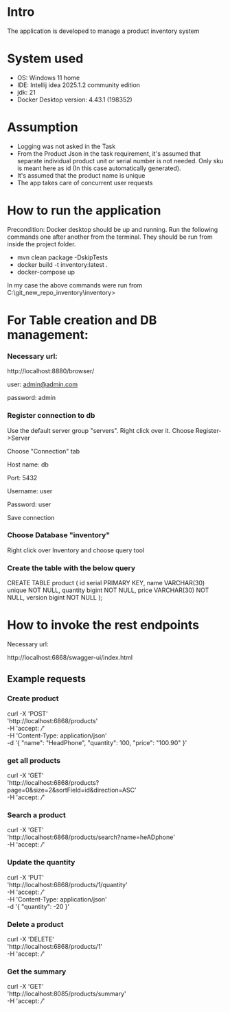 # Intro

The application is developed to manage a product inventory system


# System used

- OS: Windows 11 home
- IDE: Intellij idea 2025.1.2 community edition
- jdk: 21
- Docker Desktop version: 4.43.1 (198352)

# Assumption

- Logging was not asked in the Task
- From the Product Json in the task requirement, it's assumed that separate individual product unit or serial number is not needed. Only sku is meant here as id (In this case automatically generated).
- It's assumed that the product name is unique
- The app takes care of concurrent user requests



# How to run the application

Precondition: Docker desktop should be up and running.
Run the following commands one after another from the terminal. They should be run from inside the project folder.

- mvn clean package -DskipTests
- docker build -t inventory:latest .
- docker-compose up

In my case the above commands were run from C:\git_new_repo_inventory\inventory>

# For Table creation and DB management: 

### Necessary url: 
http://localhost:8880/browser/

user: admin@admin.com

password: admin
### Register connection to db 
Use the default server group "servers". Right click over it. Choose Register->Server

Choose "Connection" tab

Host name: db

Port: 5432

Username: user

Password: user

Save connection

### Choose Database "inventory"

Right click over Inventory and choose query tool

### Create the table with the below query

CREATE TABLE product (
id serial PRIMARY KEY,
name VARCHAR(30) unique NOT NULL,
quantity bigint NOT NULL,
price VARCHAR(30) NOT NULL,
version bigint NOT NULL
);

# How to invoke the rest endpoints

Necessary url: 

http://localhost:6868/swagger-ui/index.html

## Example requests

### Create product

curl -X 'POST' \
'http://localhost:6868/products' \
-H 'accept: */*' \
-H 'Content-Type: application/json' \
-d '{
"name": "HeadPhone",
"quantity": 100,
"price": "100.90"
}'

### get all products

curl -X 'GET' \
'http://localhost:6868/products?page=0&size=2&sortField=id&direction=ASC' \
-H 'accept: */*'

### Search a product

curl -X 'GET' \
'http://localhost:6868/products/search?name=heADphone' \
-H 'accept: */*'

### Update the quantity

curl -X 'PUT' \
'http://localhost:6868/products/1/quantity' \
-H 'accept: */*' \
-H 'Content-Type: application/json' \
-d '{
"quantity": -20
}'

### Delete a product

curl -X 'DELETE' \
'http://localhost:6868/products/1' \
-H 'accept: */*'

### Get the summary

curl -X 'GET' \
'http://localhost:8085/products/summary' \
-H 'accept: */*'